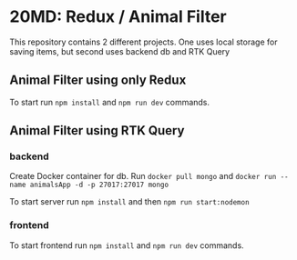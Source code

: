 # 20MD: Redux / Animal Filter

This repository contains 2 different projects.
One uses local storage for saving items, but second uses backend db and RTK Query

## Animal Filter using only Redux

To start run `npm install` and `npm run dev` commands.


## Animal Filter using RTK Query

### backend

Create Docker container for db.
Run `docker pull mongo` and `docker run --name animalsApp -d -p 27017:27017 mongo`

To start server run `npm install` and then `npm run start:nodemon`

### frontend

To start frontend run `npm install` and `npm run dev` commands.
